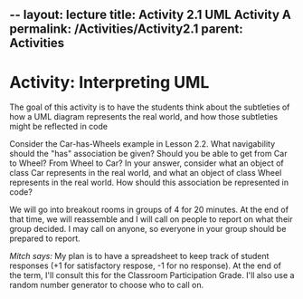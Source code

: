 --
layout: lecture
title: Activity 2.1 UML Activity A
permalink: /Activities/Activity2.1
parent: Activities
---

# Activity: Interpreting UML 

The goal of this activity is to have the students think about the subtleties of how a UML diagram represents the real world, and how those subtleties might be reflected in code

Consider the Car-has-Wheels example in Lesson 2.2.   What navigability should the "has" association be given?   Should you be able to get from Car to Wheel?  From Wheel to Car?
In your answer, consider what an object of class Car represents in the real world, and what an object of class Wheel represents in the real world.  How should this association be represented in code?

We will go into breakout rooms in groups of 4 for 20 minutes.  At the end of that time, we will reassemble and I will call on people to report on what their group decided.  I may call on anyone, so everyone in your group should be prepared to report.


_Mitch says:_ My plan is to have a spreadsheet to keep track of student responses (+1 for satisfactory respose, -1 for no response).  At the end of the term, I'll consult this for the Classroom Participation Grade. I'll also use a random number generator to choose who to call on.